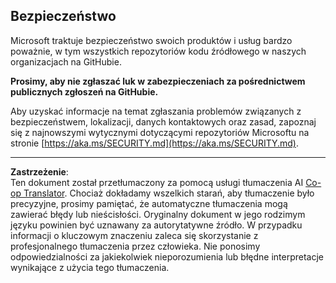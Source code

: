 <!--
CO_OP_TRANSLATOR_METADATA:
{
  "original_hash": "7229f7490ea61a04330b79651ac4d37e",
  "translation_date": "2025-09-17T14:24:40+00:00",
  "source_file": "SECURITY.md",
  "language_code": "pl"
}
-->
## Bezpieczeństwo

Microsoft traktuje bezpieczeństwo swoich produktów i usług bardzo poważnie, w tym wszystkich repozytoriów kodu źródłowego w naszych organizacjach na GitHubie.

**Prosimy, aby nie zgłaszać luk w zabezpieczeniach za pośrednictwem publicznych zgłoszeń na GitHubie.**

Aby uzyskać informacje na temat zgłaszania problemów związanych z bezpieczeństwem, lokalizacji, danych kontaktowych oraz zasad, zapoznaj się z najnowszymi wytycznymi dotyczącymi repozytoriów Microsoftu na stronie [https://aka.ms/SECURITY.md](https://aka.ms/SECURITY.md).

---

**Zastrzeżenie**:  
Ten dokument został przetłumaczony za pomocą usługi tłumaczenia AI [Co-op Translator](https://github.com/Azure/co-op-translator). Chociaż dokładamy wszelkich starań, aby tłumaczenie było precyzyjne, prosimy pamiętać, że automatyczne tłumaczenia mogą zawierać błędy lub nieścisłości. Oryginalny dokument w jego rodzimym języku powinien być uznawany za autorytatywne źródło. W przypadku informacji o kluczowym znaczeniu zaleca się skorzystanie z profesjonalnego tłumaczenia przez człowieka. Nie ponosimy odpowiedzialności za jakiekolwiek nieporozumienia lub błędne interpretacje wynikające z użycia tego tłumaczenia.